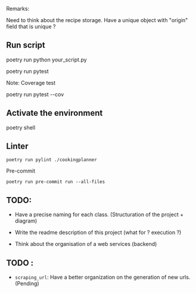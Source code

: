 
Remarks:

Need to think about the recipe storage.
Have a unique object with "origin" field that is unique ? 


## Run script

poetry run python your_script.py

poetry run pytest

Note: Coverage test

poetry run pytest --cov

## Activate the environment

poetry shell

## Linter

```shell
poetry run pylint ./cookingplanner
```

Pre-commit

```shell
poetry run pre-commit run --all-files
```


## TODO: 

- Have a precise naming for each class. (Structuration of the project + diagram)
- Write the readme description of this project (what for ? execution ?)


- Think about the organisation of a web services (backend)



## TODO :

- `scraping_url`: Have a better organization on the generation of new urls. (Pending)